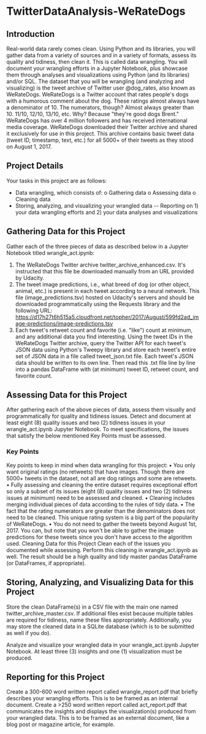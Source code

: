 # TwitterDataAnalysis-WeRateDogs

## Introduction
Real-world data rarely comes clean. Using Python and its libraries, you will gather data from a variety of sources and in a variety of formats, assess its quality and tidiness, then clean it. This is called data wrangling. You will document your wrangling efforts in a Jupyter Notebook, plus showcase them through analyses and visualizations using Python (and its libraries) and/or SQL.
The dataset that you will be wrangling (and analyzing and visualizing) is the tweet archive of Twitter user @dog_rates, also known as WeRateDogs. WeRateDogs is a Twitter account that rates people's dogs with a humorous comment about the dog. These ratings almost always have a denominator of 10. The numerators, though? Almost always greater than 10. 11/10, 12/10, 13/10, etc. Why? Because "they're good dogs Brent." WeRateDogs has over 4 million followers and has received international media coverage.
WeRateDogs downloaded their Twitter archive and shared it exclusively for use in this project. This archive contains basic tweet data (tweet ID, timestamp, text, etc.) for all 5000+ of their tweets as they stood on August 1, 2017.

## Project Details
Your tasks in this project are as follows:
- Data wrangling, which consists of:
o	Gathering data
o	Assessing data
o	Cleaning data
- Storing, analyzing, and visualizing your wrangled data
-- Reporting on 1) your data wrangling efforts and 2) your data analyses and visualizations

## Gathering Data for this Project
Gather each of the three pieces of data as described below in a Jupyter Notebook titled wrangle_act.ipynb:
1.	The WeRateDogs Twitter archive twitter_archive_enhanced.csv. It's instructed that this file be downloaded manually from an URL provided by Udacity.
2.	The tweet image predictions, i.e., what breed of dog (or other object, animal, etc.) is present in each tweet according to a neural network. This file (image_predictions.tsv) hosted on Udacity's servers and should be downloaded programmatically using the Requests library and the following URL: https://d17h27t6h515a5.cloudfront.net/topher/2017/August/599fd2ad_image-predictions/image-predictions.tsv
3.	Each tweet's retweet count and favorite (i.e. "like") count at minimum, and any additional data you find interesting. Using the tweet IDs in the WeRateDogs Twitter archive, query the Twitter API for each tweet's JSON data using Python's Tweepy library and store each tweet's entire set of JSON data in a file called tweet_json.txt file. Each tweet's JSON data should be written to its own line. Then read this .txt file line by line into a pandas DataFrame with (at minimum) tweet ID, retweet count, and favorite count.

## Assessing Data for this Project
After gathering each of the above pieces of data, assess them visually and programmatically for quality and tidiness issues. Detect and document at least eight (8) quality issues and two (2) tidiness issues in your wrangle_act.ipynb Jupyter Notebook. To meet specifications, the issues that satisfy the below mentioned Key Points must be assessed.

### Key Points
Key points to keep in mind when data wrangling for this project:
•	You only want original ratings (no retweets) that have images. Though there are 5000+ tweets in the dataset, not all are dog ratings and some are retweets.
•	Fully assessing and cleaning the entire dataset requires exceptional effort so only a subset of its issues (eight (8) quality issues and two (2) tidiness issues at minimum) need to be assessed and cleaned.
•	Cleaning includes merging individual pieces of data according to the rules of tidy data.
•	The fact that the rating numerators are greater than the denominators does not need to be cleaned. This unique rating system is a big part of the popularity of WeRateDogs.
•	You do not need to gather the tweets beyond August 1st, 2017. You can, but note that you won't be able to gather the image predictions for these tweets since you don't have access to the algorithm used.
Cleaning Data for this Project
Clean each of the issues you documented while assessing. Perform this cleaning in wrangle_act.ipynb as well. The result should be a high quality and tidy master pandas DataFrame (or DataFrames, if appropriate).

## Storing, Analyzing, and Visualizing Data for this Project
Store the clean DataFrame(s) in a CSV file with the main one named twitter_archive_master.csv. If additional files exist because multiple tables are required for tidiness, name these files appropriately. Additionally, you may store the cleaned data in a SQLite database (which is to be submitted as well if you do).

Analyze and visualize your wrangled data in your wrangle_act.ipynb Jupyter Notebook. At least three (3) insights and one (1) visualization must be produced.

## Reporting for this Project
Create a 300-600 word written report called wrangle_report.pdf that briefly describes your wrangling efforts. This is to be framed as an internal document.
Create a >250 word written report called act_report.pdf that communicates the insights and displays the visualization(s) produced from your wrangled data. This is to be framed as an external document, like a blog post or magazine article, for example.

